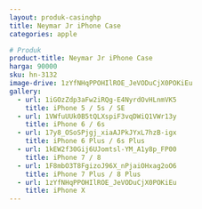 ```yaml
---
layout: produk-casinghp
title: Neymar Jr iPhone Case
categories: apple

# Produk
product-title: Neymar Jr iPhone Case
harga: 90000
sku: hn-3132
image-drive: 1zYfNHqPPOHIlROE_JeVODuCjX0POKiEu
gallery:
  - url: 1iGOzZdp3aFw2iRQg-E4NyrdOvHLnmVK5
    title: iPhone 5 / 5s / SE
  - url: 1VWfuUUk0B5tQLXspiF3vqDWiQ1VWr13y
    title: iPhone 6 / 6s
  - url: 17y8_OSoSPjgj_xiaAJPkJYxL7hzB-igx
    title: iPhone 6 Plus / 6s Plus
  - url: 1kEW2f30Gij6UJomtsl-YM_A1y8p_FP00
    title: iPhone 7 / 8
  - url: 1F8mbO3T8FgizoJ96X_nPjaiOHxag2oO6
    title: iPhone 7 Plus / 8 Plus
  - url: 1zYfNHqPPOHIlROE_JeVODuCjX0POKiEu
    title: iPhone X
---
```

